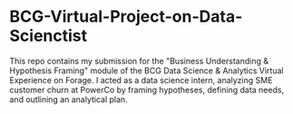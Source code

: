 # BCG-Virtual-Project-on-Data-Scienctist
This repo contains my submission for the "Business Understanding &amp; Hypothesis Framing" module of the BCG Data Science &amp; Analytics Virtual Experience on Forage. I acted as a data science intern, analyzing SME customer churn at PowerCo by framing hypotheses, defining data needs, and outlining an analytical plan.
